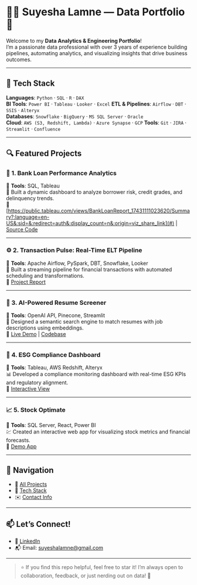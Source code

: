 # 👩‍💻 Suyesha Lamne — Data Portfolio 🚀

Welcome to my **Data Analytics & Engineering Portfolio**!  
I’m a passionate data professional with over 3 years of experience building pipelines, automating analytics, and visualizing insights that drive business outcomes.

---

## 🧰 Tech Stack

**Languages**: `Python` · `SQL` · `R` · `DAX`  
**BI Tools**: `Power BI` · `Tableau` · `Looker` · `Excel` 
**ETL & Pipelines**: `Airflow`  · `DBT`  · `SSIS` · `Alteryx`  
**Databases**: `Snowflake` · `BigQuery` · `MS SQL Server` · `Oracle`   
**Cloud**: `AWS (S3, Redshift, Lambda)`  · `Azure Synapse`  · `GCP` 
**Tools**: `Git` · `JIRA` · `Streamlit` · `Confluence` 

---

## 🔍 Featured Projects

### 💸 1. Bank Loan Performance Analytics  
📌 **Tools**: SQL, Tableau  
🧠 Built a dynamic dashboard to analyze borrower risk, credit grades, and delinquency trends.  
🔗 [https://public.tableau.com/views/BankLoanReport_17431111023620/Summary?:language=en-US&:sid=&:redirect=auth&:display_count=n&:origin=viz_share_link](#) | [Source Code](#)

---

### ⚙ 2. Transaction Pulse: Real-Time ELT Pipeline  
📌 **Tools**: Apache Airflow, PySpark, DBT, Snowflake, Looker  
📡 Built a streaming pipeline for financial transactions with automated scheduling and transformations.  
🔗 [Project Report](#)

---

### 🤖 3. AI-Powered Resume Screener  
📌 **Tools**: OpenAI API, Pinecone, Streamlit  
📂 Designed a semantic search engine to match resumes with job descriptions using embeddings.  
🔗 [Live Demo](#) | [Codebase](#)

---

### 🌱 4. ESG Compliance Dashboard  
📌 **Tools**: Tableau, AWS Redshift, Alteryx  
📊 Developed a compliance monitoring dashboard with real-time ESG KPIs and regulatory alignment.  
🔗 [Interactive View](#)

---

### 📈 5. Stock Optimate  
📌 **Tools**: SQL Server, React, Power BI  
💹 Created an interactive web app for visualizing stock metrics and financial forecasts.  
🔗 [Demo App](#)

---

## 🧭 Navigation

- 📂 [All Projects](#featured-projects)
- 🧰 [Tech Stack](#tech-stack)
- ✉️ [Contact Info](#contact)

---

## 📫 Let’s Connect!

- 💼 [LinkedIn](https://linkedin.com/in/suyesha-lamne/)  
- 📬 Email: suyeshalamne@gmail.com

---

> ⭐ If you find this repo helpful, feel free to star it! I’m always open to collaboration, feedback, or just nerding out on data! 📡
